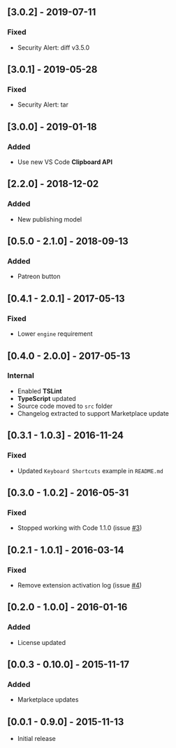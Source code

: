 ## [3.0.2] - 2019-07-11 
### Fixed
- Security Alert: diff v3.5.0

## [3.0.1] - 2019-05-28 
### Fixed
- Security Alert: tar

## [3.0.0] - 2019-01-18 
### Added
- Use new VS Code **Clipboard API**

## [2.2.0] - 2018-12-02 
### Added
- New publishing model

## [0.5.0 - 2.1.0] - 2018-09-13 
### Added
- Patreon button

## [0.4.1 - 2.0.1] - 2017-05-13 
### Fixed
- Lower `engine` requirement

## [0.4.0 - 2.0.0] - 2017-05-13
### Internal
- Enabled **TSLint**
- **TypeScript** updated
- Source code moved to `src` folder
- Changelog extracted to support Marketplace update

## [0.3.1 - 1.0.3] - 2016-11-24
### Fixed
- Updated `Keyboard Shortcuts` example in `README.md`

## [0.3.0 - 1.0.2] - 2016-05-31
### Fixed
- Stopped working with Code 1.1.0 (issue [#3](https://github.com/alefragnani/vscode-copy-word/issues/3))

## [0.2.1 - 1.0.1] - 2016-03-14
### Fixed
- Remove extension activation log (issue [#4](https://github.com/alefragnani/vscode-copy-word/issues/4))

## [0.2.0 - 1.0.0] - 2016-01-16
### Added
- License updated

## [0.0.3 - 0.10.0] - 2015-11-17
### Added
- Marketplace updates

## [0.0.1 - 0.9.0] - 2015-11-13
- Initial release